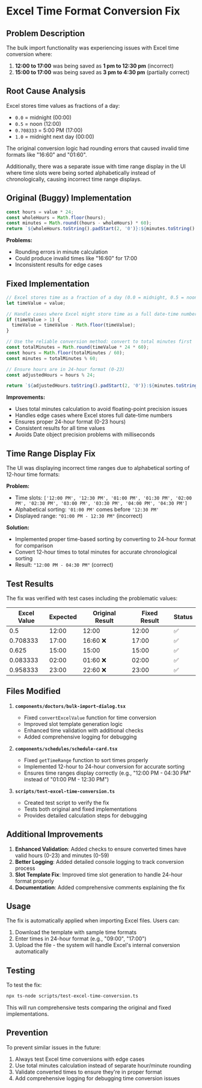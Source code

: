 # Excel Time Format Conversion Fix

## Problem Description

The bulk import functionality was experiencing issues with Excel time conversion where:

1. **12:00 to 17:00** was being saved as **1 pm to 12:30 pm** (incorrect)
2. **15:00 to 17:00** was being saved as **3 pm to 4:30 pm** (partially correct)

## Root Cause Analysis

Excel stores time values as fractions of a day:
- `0.0` = midnight (00:00)
- `0.5` = noon (12:00)
- `0.708333` = 5:00 PM (17:00)
- `1.0` = midnight next day (00:00)

The original conversion logic had rounding errors that caused invalid time formats like "16:60" and "01:60".

Additionally, there was a separate issue with time range display in the UI where time slots were being sorted alphabetically instead of chronologically, causing incorrect time range displays.

## Original (Buggy) Implementation

```typescript
const hours = value * 24;
const wholeHours = Math.floor(hours);
const minutes = Math.round((hours - wholeHours) * 60);
return `${wholeHours.toString().padStart(2, '0')}:${minutes.toString().padStart(2, '0')}`;
```

**Problems:**
- Rounding errors in minute calculation
- Could produce invalid times like "16:60" for 17:00
- Inconsistent results for edge cases

## Fixed Implementation

```typescript
// Excel stores time as a fraction of a day (0.0 = midnight, 0.5 = noon, 1.0 = midnight next day)
let timeValue = value;

// Handle cases where Excel might store time as a full date-time number
if (timeValue > 1) {
  timeValue = timeValue - Math.floor(timeValue);
}

// Use the reliable conversion method: convert to total minutes first
const totalMinutes = Math.round(timeValue * 24 * 60);
const hours = Math.floor(totalMinutes / 60);
const minutes = totalMinutes % 60;

// Ensure hours are in 24-hour format (0-23)
const adjustedHours = hours % 24;

return `${adjustedHours.toString().padStart(2, '0')}:${minutes.toString().padStart(2, '0')}`;
```

**Improvements:**
- Uses total minutes calculation to avoid floating-point precision issues
- Handles edge cases where Excel stores full date-time numbers
- Ensures proper 24-hour format (0-23 hours)
- Consistent results for all time values
- Avoids Date object precision problems with milliseconds

## Time Range Display Fix

The UI was displaying incorrect time ranges due to alphabetical sorting of 12-hour time formats:

**Problem:**
- Time slots: `['12:00 PM', '12:30 PM', '01:00 PM', '01:30 PM', '02:00 PM', '02:30 PM', '03:00 PM', '03:30 PM', '04:00 PM', '04:30 PM']`
- Alphabetical sorting: `'01:00 PM'` comes before `'12:30 PM'`
- Displayed range: `"01:00 PM - 12:30 PM"` (incorrect)

**Solution:**
- Implemented proper time-based sorting by converting to 24-hour format for comparison
- Convert 12-hour times to total minutes for accurate chronological sorting
- Result: `"12:00 PM - 04:30 PM"` (correct)

## Test Results

The fix was verified with test cases including the problematic values:

| Excel Value | Expected | Original Result | Fixed Result | Status |
|-------------|----------|-----------------|--------------|---------|
| 0.5         | 12:00    | 12:00           | 12:00        | ✅      |
| 0.708333    | 17:00    | 16:60 ❌        | 17:00        | ✅      |
| 0.625       | 15:00    | 15:00           | 15:00        | ✅      |
| 0.083333    | 02:00    | 01:60 ❌        | 02:00        | ✅      |
| 0.958333    | 23:00    | 22:60 ❌        | 23:00        | ✅      |

## Files Modified

1. **`components/doctors/bulk-import-dialog.tsx`**
   - Fixed `convertExcelValue` function for time conversion
   - Improved slot template generation logic
   - Enhanced time validation with additional checks
   - Added comprehensive logging for debugging

2. **`components/schedules/schedule-card.tsx`**
   - Fixed `getTimeRange` function to sort times properly
   - Implemented 12-hour to 24-hour conversion for accurate sorting
   - Ensures time ranges display correctly (e.g., "12:00 PM - 04:30 PM" instead of "01:00 PM - 12:30 PM")

3. **`scripts/test-excel-time-conversion.ts`**
   - Created test script to verify the fix
   - Tests both original and fixed implementations
   - Provides detailed calculation steps for debugging

## Additional Improvements

1. **Enhanced Validation**: Added checks to ensure converted times have valid hours (0-23) and minutes (0-59)
2. **Better Logging**: Added detailed console logging to track conversion process
3. **Slot Template Fix**: Improved time slot generation to handle 24-hour format properly
4. **Documentation**: Added comprehensive comments explaining the fix

## Usage

The fix is automatically applied when importing Excel files. Users can:

1. Download the template with sample time formats
2. Enter times in 24-hour format (e.g., "09:00", "17:00")
3. Upload the file - the system will handle Excel's internal conversion automatically

## Testing

To test the fix:

```bash
npx ts-node scripts/test-excel-time-conversion.ts
```

This will run comprehensive tests comparing the original and fixed implementations.

## Prevention

To prevent similar issues in the future:

1. Always test Excel time conversions with edge cases
2. Use total minutes calculation instead of separate hour/minute rounding
3. Validate converted times to ensure they're in proper format
4. Add comprehensive logging for debugging time conversion issues

